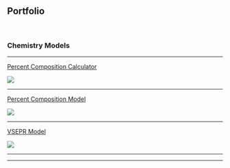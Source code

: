 Portfolio
---
<br>


### Chemistry Models

---

[Percent Composition Calculator](http://example.com)  

<img src="images/dummy_thumbnail.jpg?raw=true"/>

---
[Percent Composition Model](/pdf/sample_presentation.pdf)  

<img src="images/dummy_thumbnail.jpg?raw=true"/>

---
[VSEPR Model](http://example.com/)  

<img src="images/dummy_thumbnail.jpg?raw=true"/>



<!-- Another Group Name, same format as Chemistry Models, make sure to have a line in between and header 2 using "---" -->

---




---

